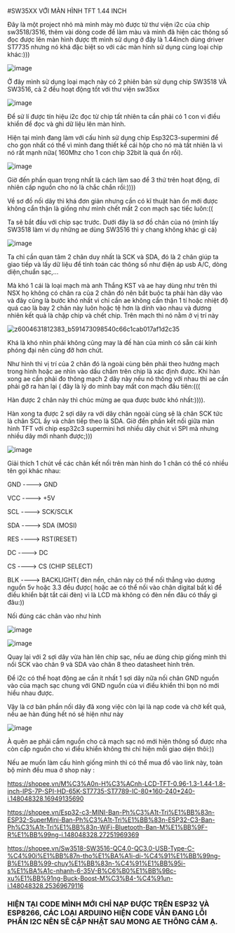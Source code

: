 #SW35XX VỚI MÀN HÌNH TFT 1.44 INCH

Đây là một project nhỏ mà mình mày mò được từ thư viện i2c của chip sw3518/3516, thêm vài dòng code để làm màu và mình đã hiện các thông số đọc được lên màn hình được tft mình sử dụng ở đây là 1.44inch dùng driver ST7735 nhưng nó khá đặc biệt so với các màn hình sử dụng cùng loại chip khác:)))


![image](https://github.com/user-attachments/assets/ac129c28-5fcb-4acf-804e-41d8cb1aafe0)



Ở đây mình sử dụng loại mạch này có 2 phiên bản sử dụng chip SW3518 VÀ SW3516, cả 2 đều hoạt động tốt với thư viện sw35xx

![image](https://github.com/user-attachments/assets/bb476986-bc3c-4cfa-a455-6f4fc496225e)


Để sử lí được tín hiệu i2c đọc từ chip tất nhiên ta cần phải có 1 con vi điều khiển để đọc và ghi dữ liệu lên màn hình. 

Hiện tại mình đang làm với cấu hình sử dụng chip Esp32C3-supermini để cho gọn nhất có thể vì mình đang thiết kế cái hộp cho nó mà tất nhiên là vì nó rất mạnh nữa( 160Mhz cho 1 con chip 32bit là quá ổn rồi).


![image](https://github.com/user-attachments/assets/33b791c4-2345-44de-9e52-49529054cae0)


Giờ đến phần quan trọng nhất là cách làm sao để 3 thứ trên hoạt động, dĩ nhiên cấp nguồn cho nó là chắc chắn rồi:))))

Về sơ đồ nối dây thì khá đơn giản nhưng cần có kĩ thuật hàn ổn mới được không cẩn thận là giống như mình chết mất 2 con mạch sạc tiếc luôn:((

Ta sẽ bắt đầu với chip sạc trước. Dưới đây là sơ đồ chân của nó (mình lấy SW3518 làm ví dụ những ae dùng SW3516 thì y chang không khác gì cả)


![image](https://github.com/user-attachments/assets/8c31e9bd-72f7-44e1-a440-b571f26ca51b)

Ta chỉ cần quan tâm 2 chân duy nhất là SCK và SDA, đó là 2 chân giúp ta giao tiếp và lấy dữ liệu để tính toán các thông số như điện áp usb A/C, dòng diện,chuẩn sạc,...

Mà khó 1 cái là loại mạch mà anh Thắng KST và ae hay dùng như trên thì NSX họ không có chân ra của 2 chân đó nên bắt buộc ta phải hàn dây vào và đây cũng là bước khó nhất vì chỉ cần ae không cẩn thận 1 tí hoặc
nhiệt độ quá cao là bay 2 chân này luôn hoặc tệ hơn là dính vào nhau và đương nhiên kết quả là chập chip và chết chip. Trên mạch thì nó nằm ở vị trí này


![z6004631812383_b591473098540c66c1cab017af1d2c35](https://github.com/user-attachments/assets/1dbc6ad6-af74-472b-8873-9484e6d53194)

Khá là khó nhìn phải không cũng may là đế hàn của mình có sẵn cái kính phóng đại nên cũng đỡ hơn chút. 

Như hình thì vị trí của 2 chân đó là ngoài cùng bên phải theo hướng mạch trong hình hoặc ae nhìn vào dấu chấm trên chip là xác định được. Khi hàn xong ae cần phải đo thông mạch 2 dây này nếu nó thông với nhau thì ae cần phải gỡ ra hàn lại ( đây là lý do mình bay mất con mạch đầu tiên:(((


Hàn được 2 chân này thì chúc mừng ae qua được bước khó nhất:)))). 

Hàn xong ta được 2 sợi dây ra với dây chân ngoài cùng sẽ là chân SCK tức là chân SCL ấy và chân tiếp theo là SDA.
Giờ đến phần kết nối giữa màn hình TFT với chip esp32c3 supermini hơi nhiều dây chút vì SPI mà nhưng nhiều dây mới nhanh được;)))



![image](https://github.com/user-attachments/assets/28fd40fc-176a-4b93-825c-7b52a277c0cf)


Giải thích 1 chút về các chân kết nối trên màn hình do 1 chân có thể có nhiều tên gọi khác nhau:

GND ----> GND

VCC ----> +5V

SCL ----> SCK/SCLK

SDA ----> SDA (MOSI)

RES ----> RST(RESET)

DC  ----> DC

CS  ----> CS (CHIP SELECT)

BLK ----> BACKLIGHT( đèn nền, chân này có thể nối thẳng vào dương nguồn 5v hoặc 3.3 đều được( hoặc ae có thể nối vào chân digital bất kì để điều khiển bật tắt cái đèn) vì là LCD mà không có đèn nền đâu có thấy gì đâu:))

Nối đúng các chân vào như hình

![image](https://github.com/user-attachments/assets/5c6efd56-2a07-4802-a532-da5dce172a32)


![image](https://github.com/user-attachments/assets/b33f4eda-5325-47b4-9c2d-d90822889509)

Quay lại với 2 sợi dây vừa hàn lên chip sạc, nếu ae dùng chip giống mình thì nối SCK vào chân 9 và SDA vào chân 8 theo datasheet hình trên. 

Để i2c có thể hoạt động ae cần ít nhất 1 sợi dây nữa nối chân GND nguồn vào của mạch sạc chung với GND nguồn của vi điều khiển thì bọn nó mới hiểu nhau được.

Vậy là cơ bản phần nối dây đã xong việc còn lại là nạp code và chờ kết quả, nếu ae hàn đúng hết nó sẽ hiện như này 

![image](https://github.com/user-attachments/assets/9984c0df-abbe-4414-ad3e-ae778ad515c8)

À quên ae phải cắm nguồn cho cả mạch sạc nó mới hiện thông số được nha còn cấp nguồn cho vi điều khiển không thì chỉ hiện mỗi giao diện thôi:))

Nếu ae muốn làm cấu hình giống mình thì có thể mua đồ vào link này, toàn bộ mình đều mua ở shop này :

https://shopee.vn/M%C3%A0n-H%C3%ACnh-LCD-TFT-0.96-1.3-1.44-1.8-inch-IPS-7P-SPI-HD-65K-ST7735-ST7789-IC-80*160-240*240-i.148048328.16949135690

https://shopee.vn/Esp32-c3-MINI-Ban-Ph%C3%A1t-Tri%E1%BB%83n-ESP32-SuperMini-Ban-Ph%C3%A1t-Tri%E1%BB%83n-ESP32-C3-Ban-Ph%C3%A1t-Tri%E1%BB%83n-WiFi-Bluetooth-Ban-M%E1%BB%9F-R%E1%BB%99ng-i.148048328.27251969369

https://shopee.vn/Sw3518-SW3516-QC4.0-QC3.0-USB-Type-C-%C4%90i%E1%BB%87n-tho%E1%BA%A1i-di-%C4%91%E1%BB%99ng-B%E1%BB%99-chuy%E1%BB%83n-%C4%91%E1%BB%95i-s%E1%BA%A1c-nhanh-6-35V-B%C6%B0%E1%BB%9Bc-xu%E1%BB%91ng-Buck-Boost-M%C3%B4-%C4%91un-i.148048328.25369679116

### HIỆN TẠI CODE MÌNH MỚI CHỈ NẠP ĐƯỢC TRÊN ESP32 VÀ ESP8266, CÁC LOẠI ARDUINO HIỆN CODE VẪN ĐANG LỖI PHẦN I2C NÊN SẼ CẬP NHẬT SAU MONG AE THÔNG CẢM Ạ.















